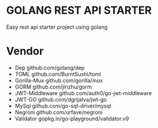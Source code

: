 # GOLANG REST API STARTER

Easy rest api starter project using golang

# Vendor

* Dep github.com/golang/dep
* TOML github.com/BurntSushi/toml
* Gorilla-Mux github.com/gorilla/mux
* GORM github.com/jinzhu/gorm
* JWT-Middleware github.com/auth0/go-jwt-middleware
* JWT-GO github.com/dgrijalva/jwt-go
* MySql github.com/go-sql-driver/mysql
* Negroni github.com/urfave/negroni
* Validator gopkg.in/go-playground/validator.v9

